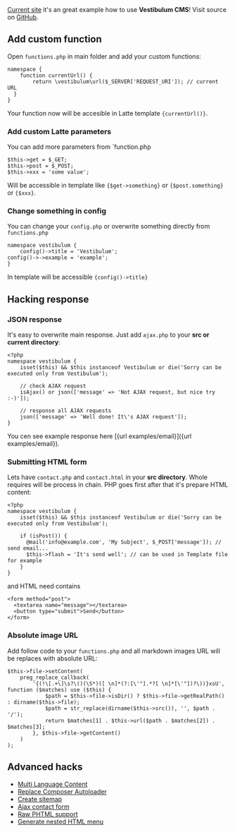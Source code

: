 <!--
id: how-to
title: Example how to hack/customize Vestibulum CMS
menu: Examples
order: 5
-->

<div class="alert alert-info">
	<a href="{url}">Current site</a> it's an great example
	how to use <strong>Vestibulum CMS</strong>! Visit source on
	<a href="https://github.com/OzzyCzech/vestibulum/tree/master/public" target="_blank">GitHub</a>.
</div>

## Add custom function

Open `functions.php` in main folder and add your custom functions:

	namespace {
		function currentUrl() {
			return \vestibulum\url($_SERVER['REQUEST_URI']); // current URL
	  }
	}

Your function now will be accesible in Latte template `{currentUrl()}`.

### Add custom Latte parameters

You can add more parameters from `function.php

    $this->get = $_GET;
    $this->post = $_POST;
    $this->xxx = 'some value';

Will be accessible in template like `{$get->something}` or `{$post.something}` or `{$xxx}`.

### Change something in config

You can change your `config.php` or overwrite something directly from `functions.php`

	namespace vestibulum {
		config()->title = 'Vestibulum';
    config()->->example = 'example';
	}
	
In template will be accessible `{config()->title}`

## Hacking response

### JSON response

It's easy to overwrite main response. Just add `ajax.php` to your **src or current directory**:

	<?php
	namespace vestibulum {
		isset($this) && $this instanceof Vestibulum or die('Sorry can be executed only from Vestibulum');
	
		// check AJAX request
		isAjax() or json(['message' => 'Not AJAX request, but nice try :-)']);
	
		// response all AJAX requests
		json(['message' => 'Well done! It\'s AJAX request']);
	}

You cen see example response here [{url examples/email}]({url examples/email}).

### Submitting HTML form

Lets have `contact.php` and `contact.html` in your **src directory**. Whole requires will be process in chain.
PHP goes first after that it's prepare HTML content:

	<?php
	namespace vestibulum {
		isset($this) && $this instanceof Vestibulum or die('Sorry can be executed only from Vestibulum');
	
		if (isPost()) {
		  @mail('info@example.com', 'My Subject', $_POST['message']); // send email...
		  $this->flash = 'It's send well'; // can be used in Template file for example
		}
	}

and HTML need contains

    <form method="post">
      <textarea name="message"></textarea>
      <button type="submit">Send</button>
    </form>

### Absolute image URL

Add follow code to your `functions.php` and all markdown images URL will be replaces with absolute URL:

    $this->file->setContent(
    	preg_replace_callback(
    		'{(!\[.+\]\s?\()(\S*)([ \n]*(?:[\'"].*?[ \n]*[\'"])?\))}xsU', function ($matches) use ($this) {
    			$path = $this->file->isDir() ? $this->file->getRealPath() : dirname($this->file);
    			$path = str_replace(dirname($this->src()), '', $path . '/');
    			return $matches[1] . $this->url($path . $matches[2]) . $matches[3];
    		}, $this->file->getContent()
    	)
    );


## Advanced hacks

- [Multi Language Content](/examples/multi-language)
- [Replace Composer Autoloader](/examples/replace-composer-autoloader)
- [Create sitemap](/examples/sitemap)
- [Ajax contact form](/examples/email)
- [Raw PHTML support](/examples/phtml)
- [Generate nested HTML menu](/examples/menu)

